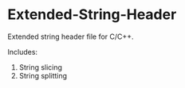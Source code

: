 # Extended-String-Header
Extended string header file for C/C++.

Includes:
1. String slicing
2. String splitting
